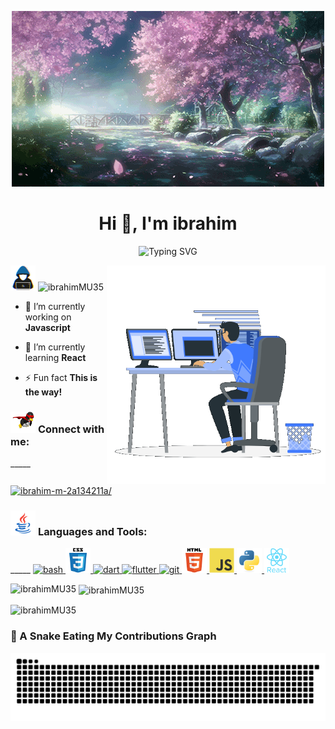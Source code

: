 <p align="center"><picture><img src="https://github.com/ibrahimMU35/readme_files/blob/main/tree.gif"/></picture></p>
<h1 align="center">Hi 👋, I'm ibrahim</h1>
<p align="center"><img src="https://readme-typing-svg.demolab.com?font=Miniver&size=30&duration=3000&pause=250&color=EE5BFF&center=true&vCenter=true&width=435&lines=A+passionate+fullstack+developer;Always+learning+new+things;Computer+Science;Software+Development" alt="Typing SVG" /></p>


<picture><img align="right" height="350" src="https://github.com/ibrahimMU35/readme_files/blob/main/programmer.gif"/></picture>

<p align="left"><picture> <img src = "https://github.com/ibrahimMU35/readme_files/blob/main/ha.gif" width="40">  </picture>  <img src="https://komarev.com/ghpvc/?username=ibrahimMU35&label=Profile%20views&color=0e75b6&style=flat" alt="ibrahimMU35" /> </p>

- 🔭 I’m currently working on **Javascript**

- 🌱 I’m currently learning **React**

- ⚡ Fun fact **This is the way!**

<h3 align="left"><picture> <img src = "https://github.com/ibrahimMU35/readme_files/blob/main/superduck.gif" width="40">  </picture>  Connect with me:</h3>
<p align="left">_____ <a href="https://linkedin.com/in/ibrahim-m-2a134211a/" target="blank"><img align="center" src="https://raw.githubusercontent.com/rahuldkjain/github-profile-readme-generator/master/src/images/icons/Social/linked-in-alt.svg" alt="ibrahim-m-2a134211a/" height="30" width="40" /></a>
</p> 


<h3 align="left"><picture> <img src = "https://github.com/ibrahimMU35/readme_files/blob/main/Programming_Languages.gif" width="40"> </picture>Languages and Tools:</h3>





<p align="left">_____ <a href="https://www.gnu.org/software/bash/" target="_blank" rel="noreferrer"> <img src="https://www.vectorlogo.zone/logos/gnu_bash/gnu_bash-icon.svg" alt="bash" width="40" height="40"/> </a> <a href="https://www.w3schools.com/css/" target="_blank" rel="noreferrer"> <img src="https://raw.githubusercontent.com/devicons/devicon/master/icons/css3/css3-original-wordmark.svg" alt="css3" width="40" height="40"/> </a> <a href="https://dart.dev" target="_blank" rel="noreferrer"> <img src="https://www.vectorlogo.zone/logos/dartlang/dartlang-icon.svg" alt="dart" width="40" height="40"/> </a> <a href="https://flutter.dev" target="_blank" rel="noreferrer"> <img src="https://www.vectorlogo.zone/logos/flutterio/flutterio-icon.svg" alt="flutter" width="40" height="40"/> </a> <a href="https://git-scm.com/" target="_blank" rel="noreferrer"> <img src="https://www.vectorlogo.zone/logos/git-scm/git-scm-icon.svg" alt="git" width="40" height="40"/> </a> <a href="https://www.w3.org/html/" target="_blank" rel="noreferrer"> <img src="https://raw.githubusercontent.com/devicons/devicon/master/icons/html5/html5-original-wordmark.svg" alt="html5" width="40" height="40"/> </a> <a href="https://developer.mozilla.org/en-US/docs/Web/JavaScript" target="_blank" rel="noreferrer"> <img src="https://raw.githubusercontent.com/devicons/devicon/master/icons/javascript/javascript-original.svg" alt="javascript" width="40" height="40"/> </a> <a href="https://www.python.org" target="_blank" rel="noreferrer"> <img src="https://raw.githubusercontent.com/devicons/devicon/master/icons/python/python-original.svg" alt="python" width="40" height="40"/> </a> <a href="https://reactjs.org/" target="_blank" rel="noreferrer"> <img src="https://raw.githubusercontent.com/devicons/devicon/master/icons/react/react-original-wordmark.svg" alt="react" width="40" height="40"/> </a> </p>

<p><img align="left" src="https://github-readme-stats.vercel.app/api/top-langs?username=ibrahimMU35&show_icons=true&locale=en&layout=compact" alt="ibrahimMU35" /></p>

<p>&nbsp;<img align="center" src="https://github-readme-stats.vercel.app/api?username=ibrahimMU35&show_icons=true&locale=en" alt="ibrahimMU35" /></p>

<p><img align="center" src="https://github-readme-streak-stats.herokuapp.com/?user=ibrahimMU35&" alt="ibrahimMU35" /></p>
<h3 align="left">🐍 A Snake Eating My Contributions Graph</h3>
<img src="https://github.com/ibrahimMU35/readme_files/blob/main/github-contribution-grid-snake.svg"/>
